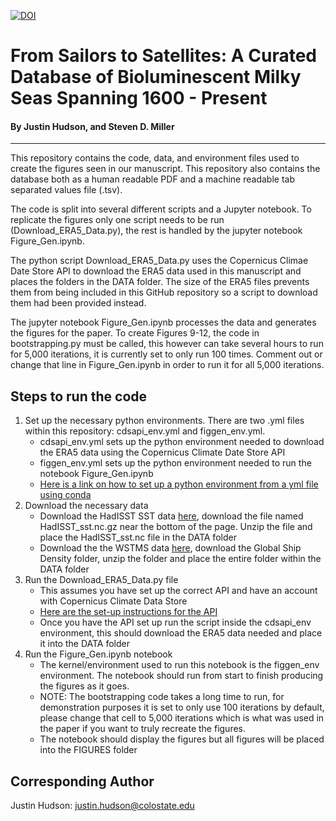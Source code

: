 [![DOI](https://zenodo.org/badge/DOI/10.5281/zenodo.14715154.svg)](https://doi.org/10.5281/zenodo.14715154)

# From Sailors to Satellites: A Curated Database of Bioluminescent Milky Seas Spanning 1600 - Present
#### By Justin Hudson, and Steven D. Miller
------------

This repository contains the code, data, and environment files used to create the figures seen in our manuscript. This repository also contains the database both as a human readable PDF and a machine readable tab separated values file (.tsv).

The code is split into several different scripts and a Jupyter notebook. To replicate the figures only one script needs to be run (Download_ERA5_Data.py), the rest is handled by the jupyter notebook Figure_Gen.ipynb.

The python script Download_ERA5_Data.py uses the Copernicus Climae Date Store API to download the ERA5 data used in this manuscript and places the folders in the DATA folder. The size of the ERA5 files prevents them from being included in this GitHub repository so a script to download them had been provided instead.

The jupyter notebook Figure_Gen.ipynb processes the data and generates the figures for the paper. To create Figures 9-12, the code in bootstrapping.py must be called, this however can take several hours to run for 5,000 iterations, it is currently set to only run 100 times. Comment out or change that line in Figure_Gen.ipynb in order to run it for all 5,000 iterations.

## Steps to run the code

1. Set up the necessary python environments. There are two .yml files within this repository: cdsapi_env.yml and figgen_env.yml.
    - cdsapi_env.yml sets up the python environment needed to download the ERA5 data using the Copernicus Climate Date Store API
    - figgen_env.yml sets up the python environment needed to run the notebook Figure_Gen.ipynb
    - [Here is a link on how to set up a python environment from a yml file using conda](https://docs.conda.io/projects/conda/en/latest/user-guide/tasks/manage-environments.html#creating-an-environment-from-an-environment-yml-file)
2. Download the necessary data
    - Download the HadISST SST data [here](https://www.metoffice.gov.uk/hadobs/hadisst/data/download.html), download the file named HadISST_sst.nc.gz near the bottom of the page. Unzip the file and place the HadISST_sst.nc file in the DATA folder
    - Download the the WSTMS data [here](https://datacatalog.worldbank.org/search/dataset/0037580/Global-Shipping-Traffic-Density), download the Global Ship Density folder, unzip the folder and place the entire folder within the DATA folder
3. Run the Download_ERA5_Data.py file
    - This assumes you have set up the correct API and have an account with Copernicus Climate Data Store
    - [Here are the set-up instructions for the API](https://cds.climate.copernicus.eu/how-to-api)
    - Once you have the API set up run the script inside the cdsapi_env environment, this should download the ERA5 data needed and place it into the DATA folder
4. Run the Figure_Gen.ipynb notebook
    - The kernel/environment used to run this notebook is the figgen_env environment. The notebook should run from start to finish producing the figures as it goes.
    - NOTE: The bootstrapping code takes a long time to run, for demonstration purposes it is set to only use 100 iterations by default, please change that cell to 5,000 iterations which is what was used in the paper if you want to truly recreate the figures.
    - The notebook should display the figures but all figures will be placed into the FIGURES folder

## Corresponding Author
Justin Hudson: justin.hudson@colostate.edu